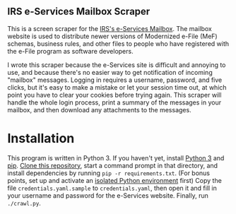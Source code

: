 ## IRS e-Services Mailbox Scraper

This is a screen scraper for the [IRS's e-Services Mailbox](https://www.irs.gov/tax-professionals/e-services-online-tools-for-tax-professionals). The mailbox website is used to distribute newer versions of Modernized e-File (MeF) schemas, business rules, and other files to people who have registered with the e-File program as software developers.

I wrote this scraper because the e-Services site is difficult and annoying to use, and because there's no easier way to get notification of incoming "mailbox" messages. Logging in requires a username, password, and five clicks, but it's easy to make a mistake or let your session time out, at which point you have to clear your cookies before trying again. This scraper will handle the whole login process, print a summary of the messages in your mailbox, and then download any attachments to the messages.

# Installation

This program is written in Python 3. If you haven't yet, install [Python 3](https://www.python.org/) and [pip](https://pip.pypa.io/). [Clone this repository](https://help.github.com/articles/cloning-a-repository/), start a command prompt in that directory, and install dependencies by running `pip -r requirements.txt`. (For bonus points, set up and activate an [isolated Python environment](https://virtualenv.pypa.io/en/stable/) first) Copy the file `credentials.yaml.sample` to `credentials.yaml`, then open it and fill in your username and password for the e-Services website. Finally, run `./crawl.py`.
